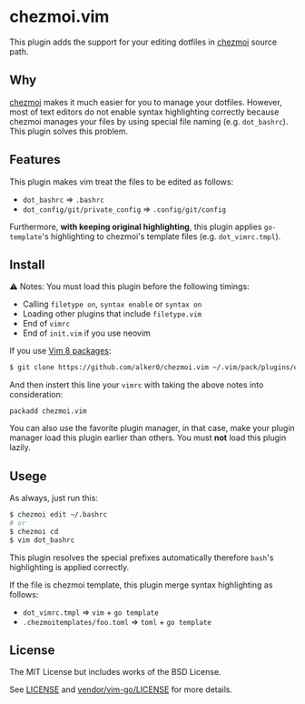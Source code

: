 # chezmoi.vim

This plugin adds the support for your editing dotfiles in [chezmoi](https://github.com/twpayne/chezmoi) source path.

## Why

[chezmoi](https://github.com/twpayne/chezmoi) makes it much easier for you to manage your dotfiles. However, most of text editors do not enable syntax highlighting correctly because chezmoi manages your files by using special file naming (e.g. `dot_bashrc`). This plugin solves this problem.

## Features

This plugin makes vim treat the files to be edited as follows:
* `dot_bashrc` => `.bashrc`
* `dot_config/git/private_config` => `.config/git/config`

Furthermore, **with keeping original highlighting**, this plugin applies `go-template`'s highlighting to chezmoi's template files (e.g. `dot_vimrc.tmpl`).

## Install

:warning: Notes: You must load this plugin before the following timings:
* Calling `filetype on`, `syntax enable` or `syntax on`
* Loading other plugins that include `filetype.vim`
* End of `vimrc`
* End of `init.vim` if you use neovim

If you use [Vim 8 packages](http://vimhelp.appspot.com/repeat.txt.html#packages):
```sh
$ git clone https://github.com/alker0/chezmoi.vim ~/.vim/pack/plugins/opt/chezmoi.vim
```
And then instert this line your `vimrc` with taking the above notes into consideration:
```vim
packadd chezmoi.vim
```

You can also use the favorite plugin manager, in that case, make your plugin manager load this plugin earlier than others. You must **not** load this plugin lazily.

## Usege

As always, just run this:
```sh
$ chezmoi edit ~/.bashrc
# or
$ chezmoi cd
$ vim dot_bashrc
```
This plugin resolves the special prefixes automatically therefore `bash`'s highlighting is applied correctly.

If the file is chezmoi template, this plugin merge syntax highlighting as follows:
* `dot_vimrc.tmpl` => `vim` + `go template`
* `.chezmoitemplates/foo.toml` => `toml` + `go template`

## License
The MIT License but includes works of the BSD License.

See [LICENSE](LICENSE) and [vendor/vim-go/LICENSE](vendor/vim-go/LICENSE) for more details.
